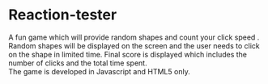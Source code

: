 # Reaction-tester
A fun game which will provide random shapes and count your click speed .
Random shapes will be displayed on the screen and the user needs to click on the shape in limited time. 
Final score is displayed which includes the number of clicks and the total time spent.  
The game is developed in Javascript and HTML5 only.
